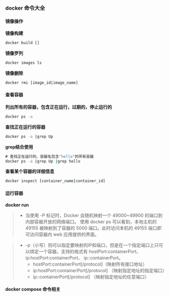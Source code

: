 ### docker 命令大全

#### 镜像操作

**镜像构建**
```cmd
docker build []
```

**镜像罗列**
```cmd
docker images ls
```

**镜像删除**
```cmd
docker rmi [image_id|image_name]
```

#### 查看容器

**列出所有的容器，包含正在运行，过期的，停止运行的**

```cmd
docker ps -a
```

**查找正在运行的容器**
```cmd
docker ps -a |grep Up
```

**grep结合使用**

```cmd
# 查找正在运行的、容器名包含"hello"的所有容器
docker ps -a |grep Up |grep hello
```
**查看某个容器的详细信息**

```cmd
docker inspect [container_name|container_id]
```

####  运行容器

**docker run**

>- 当使用 -P 标记时，Docker 会随机映射一个 49000~49900 的端口到内部容器开放的网络端口。
 使用 docker ps 可以看到，本地主机的 49155 被映射到了容器的 5000 端口。此时访问本机的 49155 端口即可访问容器内 web 应用提供的界面。
 
>- -p（小写）则可以指定要映射的IP和端口，但是在一个指定端口上只可以绑定一个容器。支持的格式有 hostPort:containerPort、ip:hostPort:containerPort、 ip::containerPort。
>   - hostPort:containerPort[/protocol]（映射所有接口地址）
>   - ip:hostPort:containerPort[/protocol] （映射指定地址的指定端口）
>   - ip::containerPort[/protocol] （映射指定地址的任意端口）

#### docker compose 命令相关
